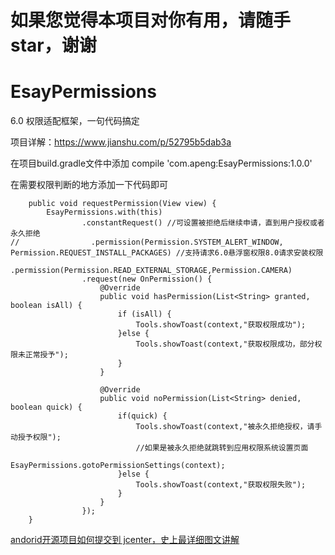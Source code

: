 # 如果您觉得本项目对你有用，请随手star，谢谢

# EsayPermissions
6.0 权限适配框架，一句代码搞定  

项目详解：https://www.jianshu.com/p/52795b5dab3a

在项目build.gradle文件中添加
compile 'com.apeng:EsayPermissions:1.0.0'

在需要权限判断的地方添加一下代码即可
```
    public void requestPermission(View view) {
        EsayPermissions.with(this)
                .constantRequest() //可设置被拒绝后继续申请，直到用户授权或者永久拒绝
//                .permission(Permission.SYSTEM_ALERT_WINDOW, Permission.REQUEST_INSTALL_PACKAGES) //支持请求6.0悬浮窗权限8.0请求安装权限
                .permission(Permission.READ_EXTERNAL_STORAGE,Permission.CAMERA)
                .request(new OnPermission() {
                    @Override
                    public void hasPermission(List<String> granted, boolean isAll) {
                        if (isAll) {
                            Tools.showToast(context,"获取权限成功");
                        }else {
                            Tools.showToast(context,"获取权限成功，部分权限未正常授予");
                        }
                    }

                    @Override
                    public void noPermission(List<String> denied, boolean quick) {
                        if(quick) {
                            Tools.showToast(context,"被永久拒绝授权，请手动授予权限");
                            //如果是被永久拒绝就跳转到应用权限系统设置页面
                            EsayPermissions.gotoPermissionSettings(context);
                        }else {
                            Tools.showToast(context,"获取权限失败");
                        }
                    }
                });
    }
```
[andorid开源项目如何提交到 jcenter，史上最详细图文讲解](https://www.jianshu.com/p/aa5532e3a586)

